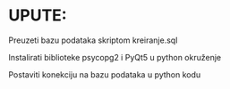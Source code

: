 # UPUTE:
Preuzeti bazu podataka skriptom kreiranje.sql

Instalirati biblioteke psycopg2 i PyQt5 u python okruženje

Postaviti konekciju na bazu podataka u python kodu
